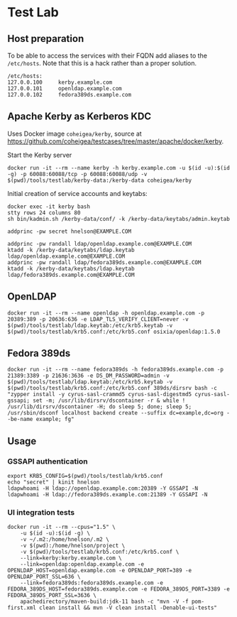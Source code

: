 # Test Lab

## Host preparation

To be able to access the services with their FQDN add aliases to the `/etc/hosts`. 
Note that this is a hack rather than a proper solution.

```
/etc/hosts:
127.0.0.100     kerby.example.com
127.0.0.101     openldap.example.com
127.0.0.102     fedora389ds.example.com
```

## Apache Kerby as Kerberos KDC

Uses Docker image `coheigea/kerby`, source at https://github.com/coheigea/testcases/tree/master/apache/docker/kerby.

Start the Kerby server

```
docker run -it --rm --name kerby -h kerby.example.com -u $(id -u):$(id -g) -p 60088:60088/tcp -p 60088:60088/udp -v $(pwd)/tools/testlab/kerby-data:/kerby-data coheigea/kerby
```

Initial creation of service accounts and keytabs:

```
docker exec -it kerby bash
stty rows 24 columns 80
sh bin/kadmin.sh /kerby-data/conf/ -k /kerby-data/keytabs/admin.keytab

addprinc -pw secret hnelson@EXAMPLE.COM

addprinc -pw randall ldap/openldap.example.com@EXAMPLE.COM
ktadd -k /kerby-data/keytabs/ldap.keytab ldap/openldap.example.com@EXAMPLE.COM
addprinc -pw randall ldap/fedora389ds.example.com@EXAMPLE.COM
ktadd -k /kerby-data/keytabs/ldap.keytab ldap/fedora389ds.example.com@EXAMPLE.COM
```

## OpenLDAP

```
docker run -it --rm --name openldap -h openldap.example.com -p 20389:389 -p 20636:636 -e LDAP_TLS_VERIFY_CLIENT=never -v $(pwd)/tools/testlab/ldap.keytab:/etc/krb5.keytab -v $(pwd)/tools/testlab/krb5.conf:/etc/krb5.conf osixia/openldap:1.5.0
```

## Fedora 389ds

```
docker run -it --rm --name fedora389ds -h fedora389ds.example.com -p 21389:3389 -p 21636:3636 -e DS_DM_PASSWORD=admin -v $(pwd)/tools/testlab/ldap.keytab:/etc/krb5.keytab -v $(pwd)/tools/testlab/krb5.conf:/etc/krb5.conf 389ds/dirsrv bash -c "zypper install -y cyrus-sasl-crammd5 cyrus-sasl-digestmd5 cyrus-sasl-gssapi; set -m; /usr/lib/dirsrv/dscontainer -r & while ! /usr/lib/dirsrv/dscontainer -H; do sleep 5; done; sleep 5; /usr/sbin/dsconf localhost backend create --suffix dc=example,dc=org --be-name example; fg"
```

## Usage

### GSSAPI authentication

```
export KRB5_CONFIG=$(pwd)/tools/testlab/krb5.conf
echo "secret" | kinit hnelson
ldapwhoami -H ldap://openldap.example.com:20389 -Y GSSAPI -N
ldapwhoami -H ldap://fedora389ds.example.com:21389 -Y GSSAPI -N
```

### UI integration tests

```
docker run -it --rm --cpus="1.5" \
    -u $(id -u):$(id -g) \
    -v ~/.m2:/home/hnelson/.m2 \
    -v $(pwd):/home/hnelson/project \
    -v $(pwd)/tools/testlab/krb5.conf:/etc/krb5.conf \
    --link=kerby:kerby.example.com \
    --link=openldap:openldap.example.com -e OPENLDAP_HOST=openldap.example.com -e OPENLDAP_PORT=389 -e OPENLDAP_PORT_SSL=636 \
    --link=fedora389ds:fedora389ds.example.com -e FEDORA_389DS_HOST=fedora389ds.example.com -e FEDORA_389DS_PORT=3389 -e FEDORA_389DS_PORT_SSL=3636 \
    apachedirectory/maven-build:jdk-11 bash -c "mvn -V -f pom-first.xml clean install && mvn -V clean install -Denable-ui-tests"

```

